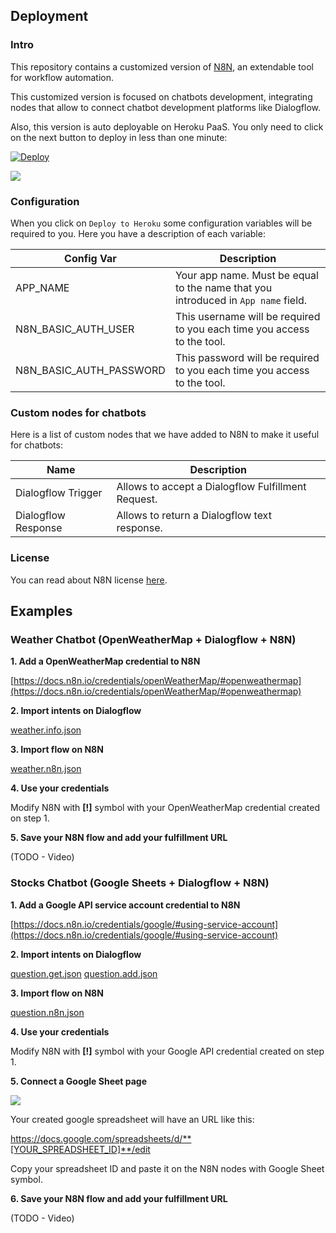 
## Deployment

### Intro

This repository contains a customized version of [N8N](https://n8n.io/), an extendable tool for workflow automation.

This customized version is focused on chatbots development, integrating nodes that allow to connect chatbot development platforms like Dialogflow.

Also, this version is auto deployable on Heroku PaaS. You only need to click on the next button to deploy in less than one minute:

[![Deploy](https://www.herokucdn.com/deploy/button.svg)](https://heroku.com/deploy)

![](./resources/deploy.gif)

### Configuration

When you click on ``Deploy to Heroku`` some configuration variables will be required to you. Here you have a description of each variable:

| Config Var | Description |
| - | - |
| APP_NAME | Your app name. Must be equal to the name that you introduced in ``App name`` field. |
| N8N_BASIC_AUTH_USER | This username will be required to you each time you access to the tool. |
| N8N_BASIC_AUTH_PASSWORD | This password will be required to you each time you access to the tool. |

### Custom nodes for chatbots

Here is a list of custom nodes that we have added to N8N to make it useful for chatbots:

| Name | Description |
| - | - |
| Dialogflow Trigger | Allows to accept a Dialogflow Fulfillment Request. |
| Dialogflow Response | Allows to return a Dialogflow text response. |

### License

You can read about N8N license [here](https://faircode.io/).

## Examples

### Weather Chatbot (OpenWeatherMap + Dialogflow + N8N)

**1. Add a OpenWeatherMap credential to N8N**

[https://docs.n8n.io/credentials/openWeatherMap/#openweathermap](https://docs.n8n.io/credentials/openWeatherMap/#openweathermap)

**2. Import intents on Dialogflow**

[weather.info.json](./resources/weather.info.json)

**3. Import flow on N8N**

[weather.n8n.json](./resources/weather.n8n.json)

**4. Use your credentials**

Modify N8N with **[!]** symbol with your OpenWeatherMap credential created on step 1.

**5. Save your N8N flow and add your fulfillment URL**

(TODO - Video)

### Stocks Chatbot (Google Sheets + Dialogflow + N8N)

**1. Add a Google API service account credential to N8N**

[https://docs.n8n.io/credentials/google/#using-service-account](https://docs.n8n.io/credentials/google/#using-service-account)

**2. Import intents on Dialogflow**

[question.get.json](./resources/question.get.json)
[question.add.json](./resources/question.add.json)

**3. Import flow on N8N**

[question.n8n.json](./resources/question.n8n.json)

**4. Use your credentials**

Modify N8N with **[!]** symbol with your Google API credential created on step 1.

**5. Connect a Google Sheet page**

![](./resources/create_sheet.gif)

Your created google spreadsheet will have an URL like this:

https://docs.google.com/spreadsheets/d/**[YOUR_SPREADSHEET_ID]**/edit

Copy your spreadsheet ID and paste it on the N8N nodes with Google Sheet symbol.

**6. Save your N8N flow and add your fulfillment URL**

(TODO - Video)
